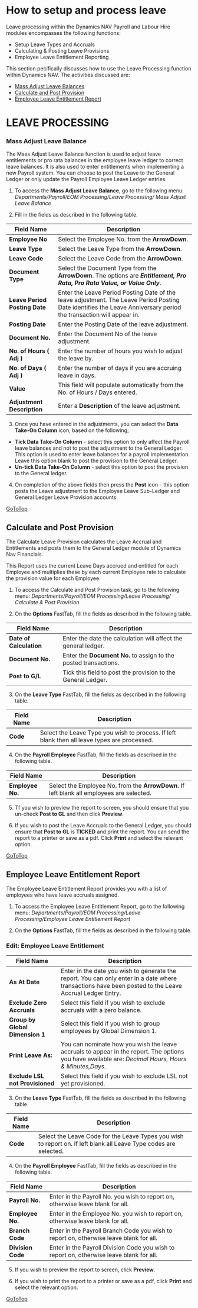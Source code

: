 # How to setup and process leave 

Leave processing within the Dynamics NAV Payroll and Labour Hire modules encompasses the following functions:  

- Setup Leave Types and Accruals
- Calculating & Posting Leave Provisions
- Employee Leave Entitlement Reporting

This section pecifically discusses how to use the Leave Processing function within Dynamics NAV.  The activities discussed are:

- [Mass Adjust Leave Balances](#mass-adjust-leave-balance)
- [Calculate and Post Provision](#calculate-and-post-provision)
- [Employee Leave Entitlement Report](#employee-leave-entitlement-report)


# LEAVE  PROCESSING

### Mass Adjust Leave Balance

The Mass Adjust Leave Balance function is used to adjust leave entitlements or pro rata balances in the employee leave ledger to correct leave balances.  It is also used to enter entitlements when implementing a new Payroll system.  You can choose to post the Leave to the General Ledger or only update the Payroll Employee Leave Ledger entries.

1. To access the **Mass Adjust Leave Balance**, go to the following menu:  *Departments/Payroll/EOM Processing/Leave Processing/ Mass Adjust Leave Balance*

2.  Fill in the fields as described in the following table.
 
|Field Name|Description|
|---------------------------------------------|---------------------------------------------------------------------|
|**Employee No**|Select the Employee No. from the **ArrowDown**.|
|**Leave Type**|Select the Leave Type from the **ArrowDown**.|
|**Leave Code**|Select the Leave Code from the **ArrowDown**.|
|**Document Type**|Select the Document Type from the **ArrowDown**.  The options are ***Entitlement, Pro Rata, Pro Rata Value, or Value Only***.|
|**Leave Period Posting Date**|Enter the Leave Period Posting Date of the leave adjustment.  The Leave Period Posting Date identifies the Leave Anniversary period the transaction will appear in. |
|**Posting Date**|Enter the Posting Date of the leave adjustment.|
|**Document No.**|Enter the Document No of the leave adjustment.|
|**No. of Hours ( Adj )**|Enter the number of hours you wish to adjust the leave by.|
|**No. of Days ( Adj )**|Enter the number of days if you are accruing leave in days.|
|**Value**|This field will populate automatically from the No. of Hours / Days entered.|
|**Adjustment Description**|Enter a **Description** of the leave adjustment.|

3.  Once you have entered in the adjustments, you can select the **Data Take-On Column** icon, based on the following;

- **Tick Data Take-On Column** - select this option to only affect the Payroll leave balances and not to post the adjustment to the General Ledger. This option is used to enter leave balances for a payroll implementation. Leave this option blank to post the provision to the General Ledger.  
- **Un-tick Data Take-On Column** - select this option to post the provision to the General ledger.

4.  On completion of the above fields then press the **Post** icon – this option posts the Leave adjustment to the Employee Leave Sub-Ledger and General Ledger Leave Provision accounts.

[GoToTop](#how-to-setup-and-process-leave)

## Calculate and Post Provision

The Calculate Leave Provision calculates the Leave Accrual and Entitlements and posts them to the General Ledger module of Dynamics Nav Financials.

This Report uses the current Leave Days accrued and entitled for each Employee and multiplies these by each current Employee rate to calculate the provision value for each Employee.
 
1.  To access the Calculate and Post Provision task, go to the following menu: *Departments/Payroll/EOM Processing/Leave Processing/ Calculate & Post Provision*

2.  On the **Options** FastTab, fill the fields as described in the following table.

|Field Name|Description|
|---------------------------------------------|---------------------------------------------------------------------|
|**Date of Calculation**|Enter the date the calculation will affect the general ledger.|
|**Document No.**|Enter the **Document No.** to assign to the posted transactions.|
|**Post to G/L**|Tick this field to post the provision to the General Ledger.|

3.  On the **Leave Type** FastTab, fill the fields as described in the following table.

|Field Name|Description|
|---------------------------------------------|---------------------------------------------------------------------|
|**Code**|Select the Leave Type you wish to process. If left blank then all leave types are processed.|

4.  On the **Payroll Employee** FastTab, fill the fields as described in the following table.

|Field Name|Description|
|---------------------------------------------|---------------------------------------------------------------------|
|**Employee No.**|Select the Employee No. from the **ArrowDown**. If left blank all employees are selected.|

5.  Tf you wish to preview the report to screen, you should ensure that you un-check **Post to GL** and then click **Preview**. 

6.  If you wish to post the Leave Accruals to the General Ledger, you should ensure that **Post to GL** is **TICKED** and print the report.   You can send the report to a printer or save as a pdf.  Click **Print** and select the relevant option.

[GoToTop](#how-to-setup-and-process-leave)
 
## Employee Leave Entitlement Report

The Employee Leave Entitlement Report provides you with a list of employees who have leave accruals assigned.   

1.  To access the Employee Leave Entitlement Report, go to the following menu: *Departments/Payroll/EOM Processing/Leave Processing/Employee Leave Entitlement Report*

2.  On the **Options** FastTab, fill the fields as described in the following table.
 
### Edit: Employee Leave Entitlement 

|Field Name|Description|
|---------------------------------------------|---------------------------------------------------------------------|
|**As At Date**|Enter in the date you wish to generate the report.  You can only enter in a date where transactions have been posted to the Leave Accrual Ledger Entry.|
|**Exclude Zero Accruals**|Select this field if you wish to exclude accruals with a zero balance.|
|**Group by Global Dimension 1**|Select this field if you wish to group employees by Global Dimension 1.|
|**Print Leave As:**|You can nominate how you wish the leave accruals to appear in the report.  The options you have available are: *Decimal Hours, Hours & Minutes,Days*.|
|**Exclude LSL not Provisioned**|Select this field if you wish to exclude LSL not yet provisioned.|

3.  On the **Leave Type** FastTab, fill the fields as described in the following table.

|Field Name|Description|
|---------------------------------------------|---------------------------------------------------------------------|
|**Code**|Select the Leave Code for the Leave Types you wish to report on. If left blank all Leave Type codes are selected.|

4.  On the **Payroll Employee** FastTab, fill the fields as described in the following table.

|Field Name|Description|
|---------------------------------------------|---------------------------------------------------------------------|
|**Payroll No.**|Enter in the Payroll No. you wish to report on, otherwise leave blank for all.|
|**Employee No.**|Enter in the Employee No. you wish to report on, otherwise leave blank for all.|
|**Branch Code**|Enter in the Payroll Branch Code you wish to report on, otherwise leave blank for all.|
|**Division Code**|Enter in the Payroll Division Code you wish to report on, otherwise leave blank for all.|

5.  If you wish to preview the report to screen, click **Preview**.

6.  If you wish to print the report to a printer or save as a pdf, click **Print** and select the relevant option.

[GoToTop](#how-to-setup-and-process-leave)
